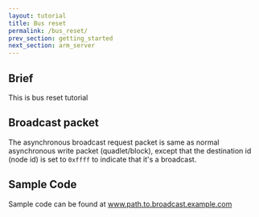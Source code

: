 ```yaml
---
layout: tutorial
title: Bus reset
permalink: /bus_reset/
prev_section: getting_started
next_section: arm_server
---
```


## Brief 
This is bus reset tutorial

## Broadcast packet 
The asynchronous broadcast request packet is same as normal asynchronous write
packet (quadlet/block), except that the destination id (node id) is set to
`0xffff` to indicate that it's a broadcast.   

## Sample Code
Sample code can be found at www.path.to.broadcast.example.com  


